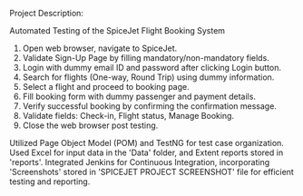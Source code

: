 Project Description:

 Automated Testing of the SpiceJet Flight Booking System

1. Open web browser, navigate to SpiceJet.
2. Validate Sign-Up Page by filling mandatory/non-mandatory fields.
3. Login with dummy email ID and password after clicking Login button.
4. Search for flights (One-way, Round Trip) using dummy information.
5. Select a flight and proceed to booking page.
6. Fill booking form with dummy passenger and payment details.
7. Verify successful booking by confirming the confirmation message.
8. Validate fields: Check-in, Flight status, Manage Booking.
9. Close the web browser post testing.


Utilized Page Object Model (POM) and TestNG for test case organization.
Used Excel for input data in the 'Data' folder, and Extent reports stored in 'reports'.
Integrated Jenkins for Continuous Integration, incorporating 'Screenshots' stored in 'SPICEJET PROJECT SCREENSHOT' file for efficient testing and reporting.
